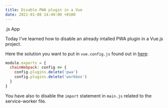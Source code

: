 ```yaml
---
title: Disable PWA plugin in a Vue
date: 2021-01-08 14:49:00 +0100
---
```


.js App

Today I've learned how to disable an already intalled PWA plugin in a Vue.js project.

Here the solution you want to put in `vue.config.js` found out in [here](https://stackoverflow.com/questions/52800904/disable-pwa-plugin-in-vue-cli-3):

```js
module.exports = {
  chainWebpack: config => {
    config.plugins.delete('pwa')
    config.plugins.delete('workbox')
  }
}
```

You have also to disable the `import` statement in `main.js` related to the service-worker file.